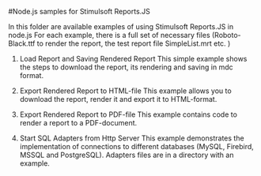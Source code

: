 #Node.js samples for Stimulsoft Reports.JS

In this folder are available examples of using Stimulsoft Reports.JS in node.js
For each example, there is a full set of necessary files (Roboto-Black.ttf to render the report, the test report file SimpleList.mrt etc. )

01. Load Report and Saving Rendered Report
This simple example shows the steps to download the report, its rendering and saving in mdc format.

02. Export Rendered Report to HTML-file
This example allows you to download the report, render it and export it to HTML-format.
 
03. Export Rendered Report to PDF-file
This example contains code to render a report to a PDF-document.

04. Start SQL Adapters from Http Server
This example demonstrates the implementation of connections to different databases (MySQL, Firebird, MSSQL and PostgreSQL). Adapters files are in a directory with an example.
